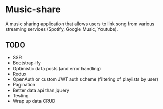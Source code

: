 # Music-share

A music sharing application that allows users to link song from various streaming services (Spotify, Google Music, Youtube).

## TODO

* SSR
* Bootstrap-ify
* Optimistic data posts (and error handling)
* Redux
* OpenAuth or custom JWT auth scheme (filtering of playlists by user)
* Pagination
* Better data api than jquery
* Testing
* Wrap up data CRUD

